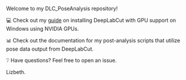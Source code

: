 Welcome to my DLC_PoseAnalysis repository!

💻 Check out my [guide](https://github.com/LizbethMG/DLC_PoseAnalysis/wiki/GPU-DeepLabCut-install-(Under-Windows-and-with-NVIDIA-GPU)) on installing DeepLabCut with GPU support on Windows using NVIDIA GPUs.

📊 Check out the documentation for my post-analysis scripts that utilize pose data output from DeepLabCut. 

❔ Have questions? Feel free to open an issue.

Lizbeth.
